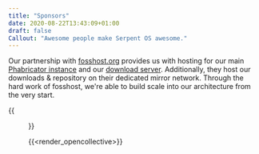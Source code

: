```yaml
---
title: "Sponsors"
date: 2020-08-22T13:43:09+01:00
draft: false
Callout: "Awesome people make Serpent OS awesome."
---
```


Our partnership with [fosshost.org](https://fosshost.org) provides us with hosting for our main
[Phabricator instance](https://dev.serpentos.com) and our [download server](https://download.serpentos.com).
Additionally, they host our downloads & repository on their dedicated mirror network. Through the hard
work of fosshost, we're able to build scale into our architecture from the very start.

{{<figure src="/img/fosshost.org_Cloud_Light.png" width="20%" height="20%" link="https://fosshost.org">}}

{{<render_opencollective>}}
